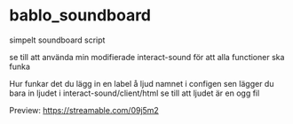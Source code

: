 # bablo_soundboard
simpelt soundboard script 

se till att använda min modifierade interact-sound för att alla functioner ska funka

Hur funkar det du lägg in en label å ljud namnet i configen sen lägger du bara in ljudet i interact-sound/client/html se till att ljudet är en ogg fil

Preview: https://streamable.com/09j5m2
